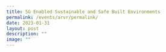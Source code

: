 ```yaml
---
title: 5G Enabled Sustainable and Safe Built Environments
permalink: /events/arvr/permalink/
date: 2023-01-31
layout: post
description: ""
image: ""
---
```

